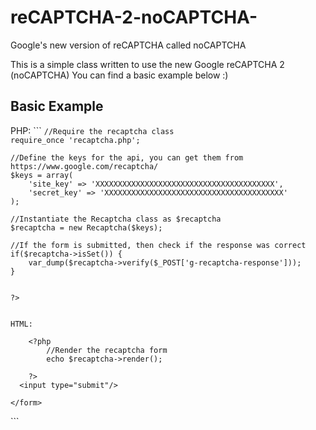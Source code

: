 reCAPTCHA-2-noCAPTCHA-
======================

Google's new version of reCAPTCHA called noCAPTCHA
<br>
<p>
This is a simple class written to use the new Google reCAPTCHA 2 (noCAPTCHA)
You can find a basic example below :)
</p>
<h2>Basic Example</h2>
PHP:
```
	<?php
	
	//Require the recaptcha class
	require_once 'recaptcha.php';
	
	//Define the keys for the api, you can get them from https://www.google.com/recaptcha/
	$keys = array(
		'site_key' => 'XXXXXXXXXXXXXXXXXXXXXXXXXXXXXXXXXXXXXXXX',
		'secret_key' => 'XXXXXXXXXXXXXXXXXXXXXXXXXXXXXXXXXXXXXXXX'
	);
	
	//Instantiate the Recaptcha class as $recaptcha
	$recaptcha = new Recaptcha($keys);
	
	//If the form is submitted, then check if the response was correct
	if($recaptcha->isSet()) {
		var_dump($recaptcha->verify($_POST['g-recaptcha-response']));
	}
	
	
	?>

```

HTML:

```
<!DOCTYPE html>
<html>
<head>
	<title>reCAPTCHA 2 Example</title>
</head>
<body>
	<form action="" method="post">
		
		<?php 
			//Render the recaptcha form
			echo $recaptcha->render(); 
		
		?>
	  <input type="submit"/>
	  
	</form>
</body>
```